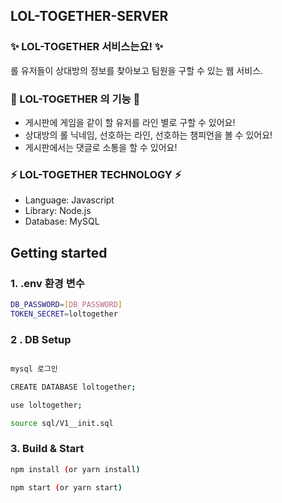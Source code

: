 ## LOL-TOGETHER-SERVER 

### ✨ LOL-TOGETHER 서비스는요! ✨

롤 유저들이 상대방의 정보를 찾아보고 팀원을 구할 수 있는 웹 서비스.

### 📌 LOL-TOGETHER 의 기능 📌

- 게시판에 게임을 같이 할 유저를 라인 별로 구할 수 있어요!
- 상대방의 롤 닉네임, 선호하는 라인, 선호하는 챔피언을 볼 수 있어요!
- 게시판에서는 댓글로 소통을 할 수 있어요!

### ⚡️ LOL-TOGETHER TECHNOLOGY ⚡️

- Language: Javascript
- Library: Node.js
- Database: MySQL

## Getting started

### 1. .env 환경 변수

```bash
DB_PASSWORD=[DB_PASSWORD]
TOKEN_SECRET=loltogether
```

### 2 . DB Setup

```bash

mysql 로그인

CREATE DATABASE loltogether;

use loltogether;

source sql/V1__init.sql
```

### 3. Build & Start

```bash
npm install (or yarn install)

npm start (or yarn start)
```
